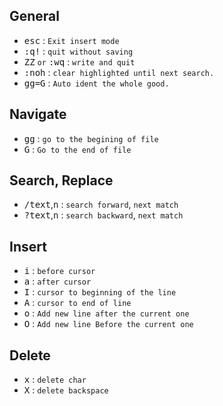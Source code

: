 ## General
- <kbd>esc</kbd> : `Exit insert mode`
- <kbd>:</kbd><kbd>q</kbd><kbd>!</kbd>  : `quit without saving`
- <kbd>Z</kbd><kbd>Z</kbd> `or` <kbd>:</kbd><kbd>w</kbd><kbd>q</kbd>  : `write and quit`
- <kbd>:noh</kbd> : `clear highlighted until next search.`
- <kbd>gg=G</kbd> : `Auto ident the whole good.`

## Navigate
- <kbd>gg</kbd> : `go to the begining of file`
- <kbd>G</kbd> : `Go to the end of file`

## Search, Replace
- <kbd>/</kbd><kbd>text</kbd>,<kbd>n</kbd> : `search forward`, `next match`
- <kbd>?</kbd><kbd>text</kbd>,<kbd>n</kbd> : `search backward`, `next match`

## Insert 
- <kbd>i</kbd>  : `before cursor`
- <kbd>a</kbd>  : `after cursor`
- <kbd>I</kbd>  : `cursor to beginning of the line` 
- <kbd>A</kbd>  : `cursor to end of line`
- <kbd>o</kbd>  : `Add new line after the current one`
- <kbd>O</kbd>  : `Add new line Before the current one`
## Delete
- <kbd>x</kbd>  : `delete char`
- <kbd>X</kbd>  : `delete backspace`
